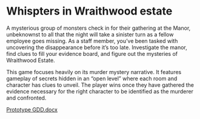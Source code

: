 # Whispters in Wraithwood estate
 
A mysterious group of monsters check in for their gathering at the Manor, unbeknownst to all that the night will take a sinister turn as a fellow employee goes missing. As a staff member, you’ve been tasked with uncovering the disappearance before it’s too late. Investigate the manor, find clues to fill your evidence board, and figure out the mysteries of Wraithwood Estate.

This game focuses heavily on its murder mystery narrative. It features gameplay of secrets hidden in an “open level” where each room and character has clues to unveil. The player wins once they have gathered the evidence necessary for the right character to be identified as the murderer and confronted.

[Prototype GDD.docx](https://github.com/Agoodman02/Whispers-in-Wraithwood-Estate/files/15004556/Prototype.GDD.docx)
